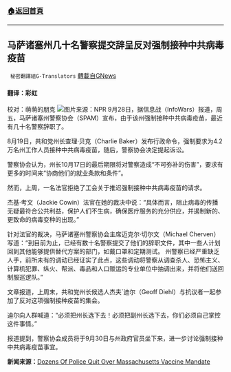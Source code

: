 ###  [:house:返回首頁](https://github.com/ourhimalayas/txt)
---


## 马萨诸塞州几十名警察提交辞呈反对强制接种中共病毒疫苗
` 秘密翻譯組G-Translators` [轉載自GNews](https://gnews.org/zh-hans/1559632/)

#### 翻译：彩虹
校对：萌萌的朋克
![](https://assets.gnews.org/wp-content/uploads/2021/09/4-52.jpg)图片来源：NPR
9月28日，据信息战（InfoWars）报道，周五，马萨诸塞州警察协会（SPAM）宣布，由于该州强制接种中共病毒疫苗，最近有几十名警察辞职了。

8月19日，共和党州长查理·贝克（Charlie Baker）发布行政命令，强制要求为4.2万名州工作人员接种中共病毒疫苗，随后，警察协会决定提起诉讼。

警察协会认为，州长10月17日的最后期限将对警察造成“不可弥补的伤害”，要求有更多的时间来“协商他们的就业条款和条件”。

然而，上周，一名法官拒绝了工会关于推迟强制接种中共病毒疫苗的请求。

杰基·考文（Jackie Cowin）法官在她的裁决中说：“具体而言，阻止病毒的传播无疑最符合公共利益，保护人们不生病，确保医疗服务的充分供应，并遏制新的、更致命的病毒变种的出现。”

针对法官的裁决，马萨诸塞州警察协会主席迈克尔·切尔文（Michael Cherven）写道：“到目前为止，已经有数十名警察提交了他们的辞职文件，其中一些人计划回到其他能够提供替代方案的部门，如戴口罩和定期测试。 州警察已经严重缺乏人手，前所未有的调动已经证实了此点，这些调动将警察从调查杀人、恐怖主义、计算机犯罪、纵火、帮派、毒品和人口贩运的专业单位中抽调出来，并将他们送回制服巡逻队。”

文章报道，上周末，共和党州长候选人杰夫`迪尔（Geoff Diehl）与抗议者一起参加了反对这项强制接种疫苗的集会。

迪尔向人群喊道：“必须把州长选下去！必须把副州长选下去，你们必须自己掌控这件事情。”

报道提到，警察协会成员将于9月30日与州政府官员坐下来，进一步讨论强制接种中共病毒疫苗事宜。

**新闻来源：**[Dozens Of Police Quit Over Massachusetts Vaccine Mandate](https://www.infowars.com/posts/dozens-of-police-quit-over-massachusetts-vaccine-mandate/)
